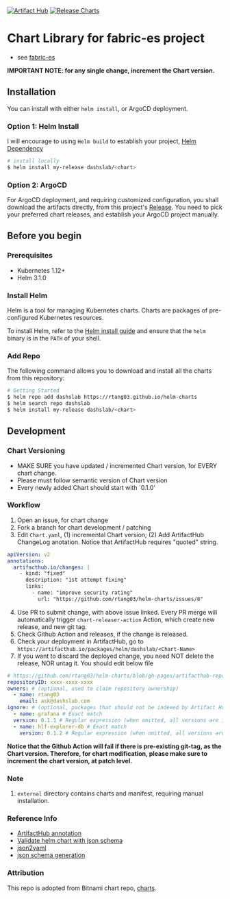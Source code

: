 [![Artifact Hub](https://img.shields.io/endpoint?url=https://artifacthub.io/badge/repository/dashslab)](https://artifacthub.io/packages/search?repo=dashslab)
[![Release Charts](https://github.com/rtang03/helm-charts/actions/workflows/release.yml/badge.svg)](https://github.com/rtang03/helm-charts/actions/workflows/release.yml)

# Chart Library for fabric-es project

- see [fabric-es](https://rtang03.github.com/fabric-es)

**IMPORTANT NOTE: for any single change, increment the Chart version.**

## Installation

You can install with either `helm install`, or ArgoCD deployment. 

### Option 1: Helm Install

I will encourage to using `Helm build` to establish your project, [Helm Dependency](https://helm.sh/docs/helm/helm_dependency/)

```bash
# install locally
$ helm install my-release dashslab/<chart>
```

### Option 2: ArgoCD
For ArgoCD deployment, and requiring customized configuration, you shall download the artifacts directly, from this project's
[Release](https://github.com/rtang03/helm-charts/releases). You need to pick your preferred chart releases, and establish
your ArgoCD project manually. 


## Before you begin

### Prerequisites
- Kubernetes 1.12+
- Helm 3.1.0

### Install Helm

Helm is a tool for managing Kubernetes charts. Charts are packages of pre-configured Kubernetes resources.

To install Helm, refer to the [Helm install guide](https://github.com/helm/helm#install) and ensure that the `helm` binary is in the `PATH` of your shell.

### Add Repo

The following command allows you to download and install all the charts from this repository:

```bash
# Getting Started
$ helm repo add dashslab https://rtang03.github.io/helm-charts
$ helm search repo dashslab
$ helm install my-release dashslab/<chart>
```

## Development

### Chart Versioning

- MAKE SURE you have updated / incremented Chart version, for EVERY chart change.
- Please must follow semantic version of Chart version
- Every newly added Chart should start with `0.1.0'

### Workflow

1. Open an issue, for chart change
2. Fork a branch for chart development / patching
3. Edit `Chart.yaml`, (1) incremental Chart version; (2) Add ArtifactHub ChangeLog anotation. Notice that ArtifactHub requires "quoted" string.

```yaml
apiVersion: v2
annotations:
  artifacthub.io/changes: |
    - kind: "fixed"
      description: "1st attempt fixing"
      links:
        - name: "improve security rating"
          url: "https://github.com/rtang03/helm-charts/issues/8"
  ```
4. Use PR to submit change, with above issue linked. Every PR merge will automatically trigger `chart-releaser-action` Action, which create new release, and new git tag.
5. Check Github Action and releases, if the change is released.
6. Check your deployment in ArtifactHub, go to `https://artifacthub.io/packages/helm/dashslab/<Chart-Name>`
7. If you want to discard the deployed change, you need NOT delete the release, NOR untag it. You should edit below file

```yaml
# https://github.com/rtang03/helm-charts/blob/gh-pages/artifacthub-repo.yml
repositoryID: xxxx-xxxx-xxxx
owners: # (optional, used to claim repository ownership)
  - name: rtang03
    email: ask@dashslab.com
ignore: # (optional, packages that should not be indexed by Artifact Hub)
  - name: grafana # Exact match
  version: 0.1.1 # Regular expression (when omitted, all versions are ignored)
  - name: hlf-explorer-db # Exact match
    version: 0.1.2 # Regular expression (when omitted, all versions are ignored)
```

**Notice that the Github Action will fail if there is pre-existing git-tag, as the Chart version. Therefore, for chart modification, 
please make sure to increment the chart version, at patch level.**

### Note

1. `external` directory contains charts and manifest, requiring manual installation.

### Reference Info
- [ArtifactHub annotation](https://artifacthub.io/docs/topics/annotations/helm/)
- [Validate helm chart with json schema](https://www.arthurkoziel.com/validate-helm-chart-values-with-json-schemas/)
- [json2yaml](https://www.json2yaml.com)
- [json schema generation](https://www.jsonschema.net/home)


### Attribution

This repo is adopted from Bitnami chart repo, [charts](https://github.com/bitnami/charts).
